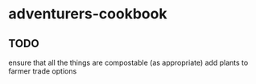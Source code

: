 # adventurers-cookbook

## TODO

ensure that all the things are compostable (as appropriate)
add plants to farmer trade options